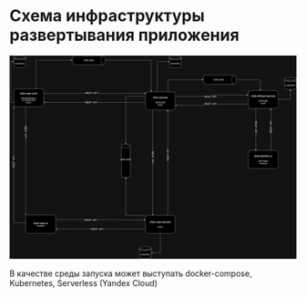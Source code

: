 # Схема инфраструктуры развертывания приложения

![Infrastructure](./imgs/infra.png)

В качестве среды запуска может выступать docker-compose, Kubernetes, Serverless (Yandex Cloud)
